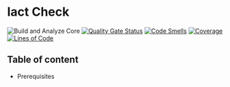 Iact Check
==============

![Build and Analyze Core](https://github.com/solec0der/iact-check/workflows/Build%20and%20Analyze%20Core/badge.svg)
[![Quality Gate Status](https://sonarcloud.io/api/project_badges/measure?project=solec0der_iact-check&metric=alert_status&token=1d369feff79742df91970eb392253b10ed895e27)](https://sonarcloud.io/dashboard?id=solec0der_iact-check)
[![Code Smells](https://sonarcloud.io/api/project_badges/measure?project=solec0der_iact-check&metric=code_smells&token=1d369feff79742df91970eb392253b10ed895e27)](https://sonarcloud.io/dashboard?id=solec0der_iact-check)
[![Coverage](https://sonarcloud.io/api/project_badges/measure?project=solec0der_iact-check&metric=coverage&token=1d369feff79742df91970eb392253b10ed895e27)](https://sonarcloud.io/dashboard?id=solec0der_iact-check)
[![Lines of Code](https://sonarcloud.io/api/project_badges/measure?project=solec0der_iact-check&metric=ncloc&token=1d369feff79742df91970eb392253b10ed895e27)](https://sonarcloud.io/dashboard?id=solec0der_iact-check)

Table of content
----------------

* Prerequisites
